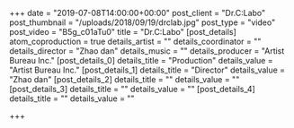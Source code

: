 +++
date = "2019-07-08T14:00:00+00:00"
post_client = "Dr.C:Labo"
post_thumbnail = "/uploads/2018/09/19/drclab.jpg"
post_type = "video"
post_video = "B5g_c01aTu0"
title = "Dr.C:Labo"
[post_details]
atom_coproduction = true
details_artist = ""
details_coordinator = ""
details_director = "Zhao dan"
details_music = ""
details_producer = "Artist Bureau Inc."
[post_details_0]
details_title = "Production"
details_value = "Artist Bureau Inc."
[post_details_1]
details_title = "Director"
details_value = "Zhao dan"
[post_details_2]
details_title = ""
details_value = ""
[post_details_3]
details_title = ""
details_value = ""
[post_details_4]
details_title = ""
details_value = ""

+++
